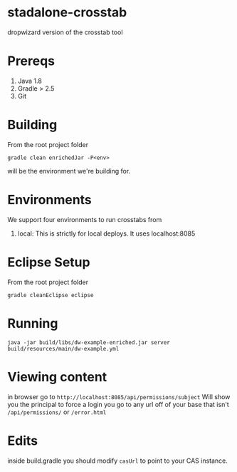 # stadalone-crosstab
dropwizard version of the crosstab tool

# Prereqs
1. Java 1.8
2. Gradle > 2.5
3. Git

# Building
From the root project folder
```
gradle clean enrichedJar -P<env>
```

<env> will be the environment we're building for.

# Environments
We support four environments to run crosstabs from
1. local: This is strictly for local deploys. It uses localhost:8085

# Eclipse Setup
From the root project folder
```
gradle cleanEclipse eclipse
```

# Running
```java -jar build/libs/dw-example-enriched.jar server build/resources/main/dw-example.yml```

# Viewing content
in browser go to 
`http://localhost:8085/api/permissions/subject`
Will show you the principal
to force a login you go to any url off of your base that isn't `/api/permissions/` or `/error.html`

# Edits
inside build.gradle you should modify `casUrl` to point to your CAS instance.